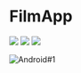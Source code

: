 # FilmApp

![](https://img.shields.io/badge/Android-3DDC84?style=for-the-badge&logo=android&logoColor=white)
![](https://img.shields.io/badge/Kotlin-0095D5?&style=for-the-badge&logo=kotlin&logoColor=white)
![](https://img.shields.io/badge/Android_Studio-3DDC84?style=for-the-badge&logo=android-studio&logoColor=white)


![Android#1](https://user-images.githubusercontent.com/123950832/218280250-7d75995e-b62f-4ae0-80fd-69eab4a796b4.PNG)
